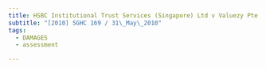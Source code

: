 ```yaml
---
title: HSBC Institutional Trust Services (Singapore) Ltd v Valuezy Pte Ltd
subtitle: "[2010] SGHC 169 / 31\_May\_2010"
tags:
  - DAMAGES
  - assessment

---
```


